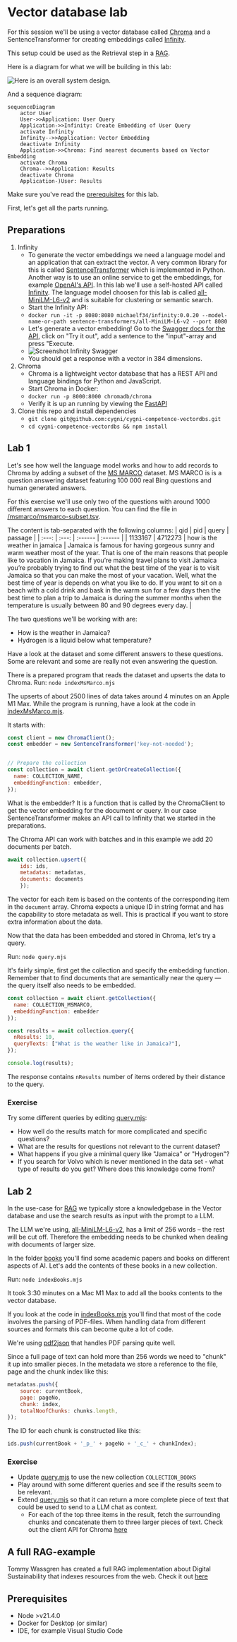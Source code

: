 # Vector database lab

For this session we'll be using a vector database called [Chroma](https://docs.trychroma.com/) and a SentenceTransformer for creating embeddings called [Infinity](https://github.com/michaelfeil/infinity).

This setup could be used as the Retrieval step in a [RAG](https://www.promptingguide.ai/techniques/rag). 

Here is a diagram for what we will be building in this lab:

![Here is an overall system design.](/images/system-design.png)

And a sequence diagram:
```mermaid
sequenceDiagram
    actor User
    User->>Application: User Query
    Application->>Infinity: Create Embedding of User Query
    activate Infinity
    Infinity-->>Application: Vector Embedding
    deactivate Infinity
    Application->>Chroma: Find nearest documents based on Vector Embedding
    activate Chroma
    Chroma-->>Application: Results
    deactivate Chroma
    Application-)User: Results
```

Make sure you've read the [prerequisites](#prerequisites) for this lab.

First, let's get all the parts running. 

## Preparations

1. Infinity
    - To generate the vector embeddings we need a language model and an application that can extract the vector. A very common library for this is called [SentenceTransformer](https://www.sbert.net/) which is implemented in Python. Another way is to use an online service to get the embeddings, for example [OpenAI's API](https://platform.openai.com/docs/guides/embeddings/what-are-embeddings). In this lab we'll use a self-hosted API called [Infinity](https://github.com/michaelfeil/infinity). The language model choosen for this lab is called [all-MiniLM-L6-v2](https://huggingface.co/sentence-transformers/all-MiniLM-L6-v2) and is suitable for clustering or semantic search.
    - Start the Infinity API: 
    - ```docker run -it -p 8080:8080 michaelf34/infinity:0.0.20 --model-name-or-path sentence-transformers/all-MiniLM-L6-v2 --port 8080```
    - Let's generate a vector embedding! Go to the [Swagger docs for the API](http://0.0.0.0:8080/docs#/default/_embeddings_v1_embeddings_post), click on "Try it out", add a sentence to the "input"-array and press "Execute.
    - ![Screenshot Infinity Swagger](/images/infinity-swagger.png)
    - You should get a response with a vector in 384 dimensions. 
1. Chroma
    - Chroma is a lightweight vector database that has a REST API and language bindings for Python and JavaScript. 
    - Start Chroma in Docker:
    - ```docker run -p 8000:8000 chromadb/chroma```
    - Verify it is up an running by viewing the [FastAPI](http://0.0.0.0:8000/docs)
1. Clone this repo and install dependencies
    - ```git clone git@github.com:cygni/cygni-competence-vectordbs.git```
    - ```cd cygni-competence-vectordbs && npm install```
## Lab 1
Let's see how well the language model works and how to add records to Chroma by adding a subset of the [MS MARCO](https://microsoft.github.io/msmarco/) dataset. MS MARCO is is a question answering dataset featuring 100 000 real Bing questions and human generated answers. 

For this exercise we'll use only two of the questions with around 1000 different answers to each question. You can find the file in [/msmarco/msmarco-subset.tsv](/msmarco/msmarco-subset.tsv).

The content is tab-separated with the following columns:
|  qid  |  pid  |  query  | passage |
| :---: | :---: | :------ | :------ |
| 1133167 | 4712273 | how is the weather in jamaica | Jamaica is famous for having gorgeous sunny and warm weather most of the year. That is one of the main reasons that people like to vacation in Jamaica. If you’re making travel plans to visit Jamaica you’re probably trying to find out what the best time of the year is to visit Jamaica so that you can make the most of your vacation. Well, what the best time of year is depends on what you like to do. If you want to sit on a beach with a cold drink and bask in the warm sun for a few days then the best time to plan a trip to Jamaica is during the summer months when the temperature is usually between 80 and 90 degrees every day. |

The two questions we'll be working with are:
- How is the weather in Jamaica?
- Hydrogen is a liquid below what temperature?

Have a look at the dataset and some different answers to these questions. Some are relevant and some are really not even answering the question. 

There is a prepared program that reads the dataset and upserts the data to Chroma. Run:
```node indexMsMarco.mjs```

The upserts of about 2500 lines of data takes around 4 minutes on an Apple M1 Max. While the program is running, have a look at the code in [indexMsMarco.mjs](/indexMsMarco.mjs). 

It starts with:
```JavaScript
const client = new ChromaClient();
const embedder = new SentenceTransformer('key-not-needed');


// Prepare the collection
const collection = await client.getOrCreateCollection({
  name: COLLECTION_NAME,
  embeddingFunction: embedder,
});
```

What is the embedder? It is a function that is called by the ChromaClient to get the vector embedding for the document or query. In our case SentenceTransformer makes an API call to Infinity that we started in the preparations. 

The Chroma API can work with batches and in this example we add 20 documents per batch. 
```JavaScript
await collection.upsert({
    ids: ids,
    metadatas: metadatas,
    documents: documents
    });
```

The vector for each item is based on the contents of the corresponding item in the ```document``` array. Chroma expects a unique ID in string format and has the capability to store metadata as well. This is practical if you want to store extra information about the data. 

Now that the data has been embedded and stored in Chroma, let's try a query.

Run: ```node query.mjs```

It's fairly simple, first get the collection and specify the embedding function. Remember that to find documents that are semantically near the query — the query itself also needs to be embedded. 

```JavaScript
const collection = await client.getCollection({
  name: COLLECTION_MSMARCO,
  embeddingFunction: embedder
});

const results = await collection.query({
  nResults: 10,
  queryTexts: ["What is the weather like in Jamaica?"],
});

console.log(results); 
```

The response contains ```nResults``` number of items ordered by their distance to the query. 

### Exercise
Try some different queries by editing [query.mjs](/query.mjs):
- How well do the results match for more complicated and specific questions?
- What are the results for questions not relevant to the current dataset?
- What happens if you give a minimal query like "Jamaica" or "Hydrogen"?
- If you search for Volvo which is never mentioned in the data set - what type of results do you get? Where does this knowledge come from?

## Lab 2

In the use-case for [RAG](https://www.promptingguide.ai/techniques/rag) we typically store a knowledgebase in the Vector database and use the search results as input with the prompt to a LLM. 

The LLM we're using, [all-MiniLM-L6-v2](https://huggingface.co/sentence-transformers/all-MiniLM-L6-v2), has a limit of 256 words – the rest will be cut off. Therefore the embedding needs to be chunked when dealing with documents of larger size. 

In the folder [books](/books) you'll find some academic papers and books on different aspects of AI. Let's add the contents of these books in a new collection. 

Run: ```node indexBooks.mjs```

It took 3:30 minutes on a Mac M1 Max to add all the books contents to the vector database. 

If you look at the code in [indexBooks.mjs](/indexBooks.mjs) you'll find that most of the code involves the parsing of PDF-files. When handling data from different sources and formats this can become quite a lot of code. 

We're using [pdf2json](https://www.npmjs.com/package/pdf2json) that handles PDF parsing quite well. 

Since a full page of text can hold more than 256 words we need to "chunk" it up into smaller pieces. In the metadata we store a reference to the file, page and the chunk index like this:

```JavaScript
metadatas.push({
    source: currentBook,
    page: pageNo,
    chunk: index,
    totalNoofChunks: chunks.length,
}); 
```

The ID for each chunk is constructed like this:
```JavaScript
ids.push(currentBook + '_p_' + pageNo + '_c_' + chunkIndex);
```

### Exercise
- Update [query.mjs](/query.mjs) to use the new collection ```COLLECTION_BOOKS```
- Play around with some different queries and see if the results seem to be relevant. 
- Extend [query.mjs](/query.mjs) so that it can return a more complete piece of text that could be used to send to a LLM chat as context.
    - For each of the top three items in the result, fetch the surrounding chunks and concatenate them to three larger pieces of text. Check out the client API for Chroma [here](https://docs.trychroma.com/reference/Collection)

## A full RAG-example
Tommy Wassgren has created a full RAG implementation about Digital Sustainability that indexes resources from the web. Check it out [here](https://github.com/cygni/carbonjovi)

## Prerequisites
- Node >v21.4.0
- Docker for Desktop (or similar)
- IDE, for example Visual Studio Code